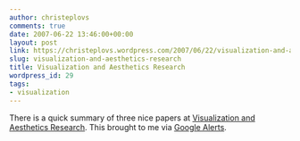 ```yaml
---
author: christeplovs
comments: true
date: 2007-06-22 13:46:00+00:00
layout: post
link: https://christeplovs.wordpress.com/2007/06/22/visualization-and-aesthetics-research/
slug: visualization-and-aesthetics-research
title: Visualization and Aesthetics Research
wordpress_id: 29
tags:
- visualization
---
```


There is a quick summary of three nice papers at [Visualization and Aesthetics Research](http://well-formed-data.net/archives/97/visualization-and-aesthetics-research).  This brought to me via [Google Alerts](http://www.google.com/alerts).
